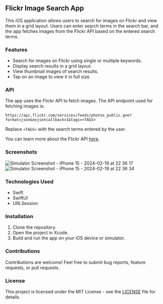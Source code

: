 ## Flickr Image Search App

This iOS application allows users to search for images on Flickr and view them in a grid layout. Users can enter search terms in the search bar, and the app fetches images from the Flickr API based on the entered search terms.

### Features

- Search for images on Flickr using single or multiple keywords.
- Display search results in a grid layout.
- View thumbnail images of search results.
- Tap on an image to view it in full size.

### API

The app uses the Flickr API to fetch images. The API endpoint used for fetching images is:

```
https://api.flickr.com/services/feeds/photos_public.gne?format=json&nojsoncallback=1&tags=<TAGS>
```

Replace `<TAGS>` with the search terms entered by the user.

You can learn more about the Flickr API [here](https://www.flickr.com/services/feeds/).

### Screenshots
![Simulator Screenshot - iPhone 15 - 2024-02-19 at 22 36 17](https://github.com/mobiledge/flickr/assets/6307250/b4c640ce-1b64-41e7-8475-9a242a645dc1)
![Simulator Screenshot - iPhone 15 - 2024-02-19 at 22 36 34](https://github.com/mobiledge/flickr/assets/6307250/97ad8c49-2af7-4003-9e68-e2ff9f19e431)

### Technologies Used

- Swift
- SwiftUI
- URLSession

### Installation

1. Clone the repository.
2. Open the project in Xcode.
3. Build and run the app on your iOS device or simulator.

### Contributions

Contributions are welcome! Feel free to submit bug reports, feature requests, or pull requests.

### License

This project is licensed under the MIT License - see the [LICENSE](/LICENSE) file for details.
